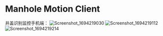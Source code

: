 # Manhole Motion Client
井盖识别监控手机端：
![Screenshot_1694219030](https://github.com/wrm244/manholeClient/assets/54385511/61b1dcf2-b7ca-4748-98b1-c3b49ebcb5af)
![Screenshot_1694219112](https://github.com/wrm244/manholeClient/assets/54385511/abc7d5d8-5df5-4de6-bd30-9ec9fb97e040)
![Screenshot_1694219214](https://github.com/wrm244/manholeClient/assets/54385511/eb343c57-c245-432e-89a0-8f24a1fd3e10)

